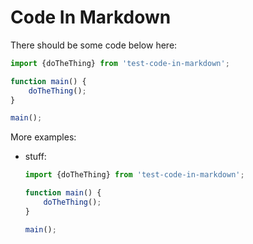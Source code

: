 # Code In Markdown

There should be some code below here:

<!-- example-link: src/readme-examples/example-file.ts -->

```TypeScript
import {doTheThing} from 'test-code-in-markdown';

function main() {
    doTheThing();
}

main();
```

More examples:

-   stuff:
    <!-- example-link: src/readme-examples/example-file.ts -->

    ```TypeScript
    import {doTheThing} from 'test-code-in-markdown';

    function main() {
        doTheThing();
    }

    main();
    ```
